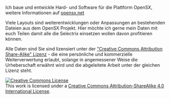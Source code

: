 Ich baue und entwickle Hard- und Software für die Plattform OpenSX, weitere Informationen auf  <a href="http://opensx.net"> opensx.net </a>

Viele Layouts sind weiterentwicklungen oder Anpassungen an bestehenden Dateien aus dem OpenSX Projekt.
Hier möchte ich gerne mein Daten mit euch Teilen damit alle die Selectrix einsetzen wollen davon profitieren können.

Alle Daten sind Sie sind lizensiert unter der <a href="https://creativecommons.org/licenses/by-sa/4.0/de">"Creative Commons Attribution Share-Alike" Lizenz</a> - die eine persönliche und kommerzielle Weiterverwertung erlaubt, solange in angemessener Weise die Urheberschaft erwähnt wird und die abgeleitete Arbeit unter der gleichen Lizenz steht.




<a rel="license" href="http://creativecommons.org/licenses/by-sa/4.0/"><img alt="Creative Commons License" style="border-width:0" src="https://i.creativecommons.org/l/by-sa/4.0/88x31.png" /></a><br />This work is licensed under a <a rel="license" href="http://creativecommons.org/licenses/by-sa/4.0/">Creative Commons Attribution-ShareAlike 4.0 International License</a>.
